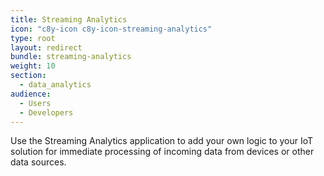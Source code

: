 ```yaml
---
title: Streaming Analytics
icon: "c8y-icon c8y-icon-streaming-analytics"
type: root
layout: redirect
bundle: streaming-analytics
weight: 10
section:
  - data_analytics
audience:
  - Users
  - Developers
---
```


Use the Streaming Analytics application to add your own logic to your IoT solution for immediate processing of incoming data from devices or other data sources.
